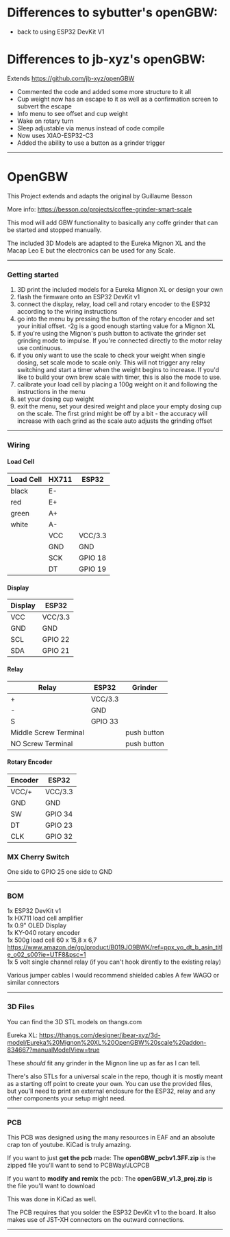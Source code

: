 # Differences to sybutter's openGBW:
- back to using ESP32 DevKit V1

# Differences to jb-xyz's openGBW:
 Extends https://github.com/jb-xyz/openGBW

 - Commented the code and added some more structure to it all
 - Cup weight now has an escape to it as well as a confirmation screen to subvert the escape
 - Info menu to see offset and cup weight
 - Wake on rotary turn
 - Sleep adjustable via menus instead of code compile
 - Now uses XIAO-ESP32-C3
 - Added the ability to use a button as a grinder trigger

-----------

# OpenGBW

This Project extends and adapts the original by Guillaume Besson

More info: https://besson.co/projects/coffee-grinder-smart-scale


This mod will add GBW functionality to basically any coffe grinder that can be started and stopped manually.

The included 3D Models are adapted to the Eureka Mignon XL and the Macap Leo E but the electronics can be used for any Scale.

-----------

### Getting started

1) 3D print the included models for a Eureka Mignon XL or design your own
2) flash the firmware onto an ESP32 DevKit v1
3) connect the display, relay, load cell and rotary encoder to the ESP32 according to the wiring instructions
4) go into the menu by pressing the button of the rotary encoder and set your initial offset. -2g is a good enough starting value for a Mignon XL
5) if you're using the Mignon's push button to activate the grinder set grinding mode to impulse. If you're connected directly to the motor relay use continuous.
6) if you only want to use the scale to check your weight when single dosing, set scale mode to scale only. This will not trigger any relay switching and start a timer when the weight begins to increase. If you'd like to build your own brew scale with timer, this is also the mode to use.
7) calibrate your load cell by placing a 100g weight on it and following the instructions in the menu
8) set your dosing cup weight
5) exit the menu, set your desired weight and place your empty dosing cup on the scale. The first grind might be off by a bit - the accuracy will increase with each grind as the scale auto adjusts the grinding offset

-----------

### Wiring

#### Load Cell

| Load Cell  | HX711 | ESP32  |
|---|---|---|
| black  | E-  | |
| red  | E+  | |
| green  | A+  | |
| white  | A-  | |
|   | VCC  | VCC/3.3 |
|   | GND  | GND |
|   | SCK  | GPIO 18 |
|   | DT  | GPIO 19 |

#### Display

| Display | ESP32 |
|---|---|
| VCC | VCC/3.3 |
| GND | GND |
| SCL | GPIO 22 |
| SDA | GPIO 21 |

#### Relay

| Relay | ESP32 | Grinder |
|---|---|---|
| + | VCC/3.3 | |
| - | GND | |
| S | GPIO 33 | |
| Middle Screw Terminal | | push button |
| NO Screw Terminal | | push button |

#### Rotary Encoder

| Encoder | ESP32 |
|---|---|
| VCC/+ | VCC/3.3 |
| GND | GND |
| SW | GPIO 34 |
| DT | GPIO 23 |
| CLK | GPIO 32 |

### MX Cherry Switch

One side to GPIO 25 
one side to GND

-----------

### BOM

1x ESP32 DevKit v1  
1x HX711 load cell amplifier  
1x 0.9" OLED Display  
1x KY-040 rotary encoder  
1x 500g load cell 60 x 15,8 x 6,7 https://www.amazon.de/gp/product/B019JO9BWK/ref=ppx_yo_dt_b_asin_title_o02_s00?ie=UTF8&psc=1  
1x 5 volt single channel relay (if you can't hook dirently to the existing relay)

Various jumper cables I would recommend shielded cables
A few WAGO or similar connectors

-----------

### 3D Files

You can find the 3D STL models on thangs.com

Eureka XL: https://thangs.com/designer/jbear-xyz/3d-model/Eureka%20Mignon%20XL%20OpenGBW%20scale%20addon-834667?manualModelView=true

These _should_ fit any grinder in the Mignon line up as far as I can tell.

There's also STLs for a universal scale in the repo, though it is mostly meant as a starting off point to create your own. You can use the provided files, but you'll need to print an external enclosure for the ESP32, relay and any other components your setup might need.

-----------

### PCB

This PCB was designed using the many resources in EAF and an absolute crap ton of youtube. KiCad is truly amazing. 

If you want to just **get the pcb** made:
The **openGBW_pcbv1.3FF.zip** is the zipped file you'll want to send to PCBWay/JLCPCB 

If you want to **modify and remix** the pcb:
The **openGBW_v1.3_proj.zip** is the file you'll want to download

This was done in KiCad as well. 

The PCB requires that you solder the ESP32 DevKit v1 to the board. It also makes use of JST-XH connectors on the outward connections. 

-----------